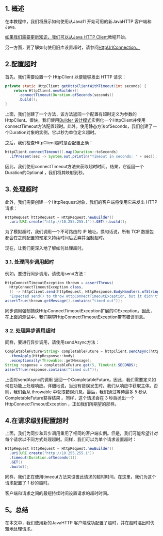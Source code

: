 ## 1. 概述

在本教程中，我们将展示如何使用从Java11 开始可用的新JavaHTTP 客户端和 Java.

[如果我们需要更新知识，我们可以从Java HTTP Client](https://www.baeldung.com/java-9-http-client)教程开始。

另一方面，要了解如何使用旧库设置超时，请参阅[HttpUrlConnection。](https://www.baeldung.com/java-http-request#configuring-timeouts)

## 2.配置超时

首先，我们需要设置一个 HttpClient 以便能够发出 HTTP 请求：

```java
private static HttpClient getHttpClientWithTimeout(int seconds) {
    return HttpClient.newBuilder()
      .connectTimeout(Duration.ofSeconds(seconds))
      .build();
}
```

上面，我们创建了一个方法，该方法返回一个配置有超时定义为参数的HttpClient。很快，我们使用[Builder 设计模式](https://www.baeldung.com/creational-design-patterns#builder)实例化一个HttpClient并使用connectTimeout方法配置超时。此外，使用静态方法ofSeconds，我们创建了一个Duration对象的实例，它以秒为单位定义超时。

之后，我们检查HttpClient超时是否配置正确：

```java
httpClient.connectTimeout().map(Duration::toSeconds)
  .ifPresent(sec -> System.out.println("Timeout in seconds: " + sec));
```

因此，我们使用connectTimeout方法来获取超时时间。结果，它返回一个Duration的Optional ，我们将其映射到秒。

## 3. 处理超时

此外，我们需要创建一个HttpRequest对象，我们的客户端将使用它来发出 HTTP 请求：

```java
HttpRequest httpRequest = HttpRequest.newBuilder()
  .uri(URI.create("http://10.255.255.1")).GET().build();
```

为了模拟超时，我们调用一个不可路由的 IP 地址。换句话说，所有 TCP 数据包都会在之前配置的预定义持续时间后丢弃并强制超时。

现在，让我们更深入地了解如何处理超时。

### 3.1. 处理同步调用超时

例如，要进行同步调用，请使用send方法：

```java
HttpConnectTimeoutException thrown = assertThrows(
  HttpConnectTimeoutException.class,
  () -> httpClient.send(httpRequest, HttpResponse.BodyHandlers.ofString()),
  "Expected send() to throw HttpConnectTimeoutException, but it didn't");
assertTrue(thrown.getMessage().contains("timed out"));
```

同步调用强制捕获HttpConnectTimeoutException扩展的IOException。因此，在上面的测试中，我们期望HttpConnectTimeoutException带有错误消息。

### 3.2. 处理异步调用超时

同样，要进行异步调用，请使用sendAsync方法：

```java
CompletableFuture<String> completableFuture = httpClient.sendAsync(httpRequest, HttpResponse.BodyHandlers.ofString())
  .thenApply(HttpResponse::body)
  .exceptionally(Throwable::getMessage);
String response = completableFuture.get(5, TimeUnit.SECONDS);
assertTrue(response.contains("timed out"));
```

上面对sendAsync的调用 返回一个CompletableFuture<HttpResponse>。因此，我们需要定义如何在功能上处理响应。详细地说，当没有错误发生时，我们从响应中获取主体。否则，我们会从 throwable 中获取错误消息。最后，我们通过等待最多 5 秒从CompletableFuture获得结果 。同样，这个请求会在 3 秒后抛出一个HttpConnectTimeoutException ，正如我们所期望的那样。

## 4.在请求级别配置超时

上面，我们为同步和异步调用重用了相同的客户端实例。但是，我们可能希望针对每个请求以不同方式处理超时。同样，我们可以为单个请求设置超时：

```java
HttpRequest httpRequest = HttpRequest.newBuilder()
  .uri(URI.create("http://10.255.255.1"))
  .timeout(Duration.ofSeconds(1))
  .GET()
  .build();
```

同样，我们正在使用timeout方法来设置此请求的超时时间。在这里，我们为这个请求配置了 1 秒的超时。

客户端和请求之间的最短持续时间设置请求的超时时间。

## 5。总结

在本文中，我们使用新的JavaHTTP 客户端成功配置了超时，并在超时溢出时优雅地处理请求。